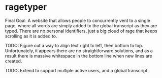 # ragetyper

Final Goal: A website that allows people to concurrently vent to a single page, where all words are simply added to the
global transcript as they are typed. There are no personal identifiers, just a big cloud of rage that keeps scrolling 
as it is added to.

TODO: Figure out a way to align text right to left, then bottom to top. Unfortunately, it appears there are no straightforward
solutions, and as a result there is massive whitespace in the bottom line when new lines are created.

TODO: Extend to support multiple active users, and a global transcript.
